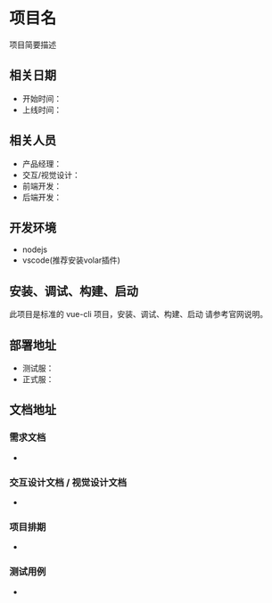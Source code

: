 # 项目名

项目简要描述

## 相关日期

- 开始时间：
- 上线时间：

## 相关人员

- 产品经理：
- 交互/视觉设计：
- 前端开发：
- 后端开发：

## 开发环境

- nodejs
- vscode(推荐安装volar插件)
## 安装、调试、构建、启动

此项目是标准的 vue-cli 项目，安装、调试、构建、启动 请参考官网说明。

## 部署地址

- 测试服：
- 正式服：

## 文档地址

### 需求文档

-

### 交互设计文档 / 视觉设计文档

-

### 项目排期

-

### 测试用例

-
